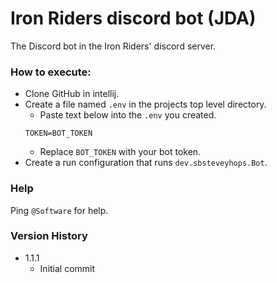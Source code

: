 # Iron Riders discord bot (JDA)
The Discord bot in the Iron Riders' discord server.

### How to execute:
* Clone GitHub in intellij.
* Create a file named `.env` in the projects top level directory.
  * Paste text below into the `.env` you created.
  ```properties
  TOKEN=BOT_TOKEN
  ```
  * Replace `BOT_TOKEN` with your bot token.
* Create a run configuration that runs `dev.sbsteveyhops.Bot`.

### Help
Ping `@Software` for help.

### Version History
* 1.1.1 
  * Initial commit